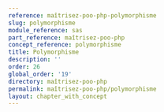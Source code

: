```yaml
---
reference: maîtrisez-poo-php-polymorphisme
slug: polymorphisme
module_reference: sas
part_reference: maîtrisez-poo-php
concept_reference: polymorphisme
title: Polymorphisme
description: ''
order: 26
global_order: '19'
directory: maîtrisez-poo-php
permalink: maîtrisez-poo-php/polymorphisme
layout: chapter_with_concept
---
```


